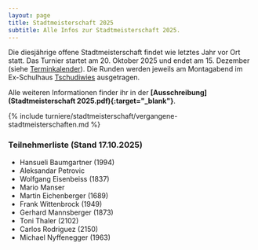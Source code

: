 ```yaml
---
layout: page
title: Stadtmeisterschaft 2025
subtitle: Alle Infos zur Stadtmeisterschaft 2025.
---
```


Die diesjährige offene Stadtmeisterschaft findet wie letztes Jahr vor Ort statt. Das Turnier startet am 20. Oktober 2025
und endet am 15. Dezember (siehe [Terminkalender](/terminkalender)). Die Runden werden jeweils am Montagabend im
Ex-Schulhaus [Tschudiwies](/info) ausgetragen.

Alle weiteren Informationen finder ihr in der **[Ausschreibung](Stadtmeisterschaft 2025.pdf){:target="\_blank"}**.

{% include turniere/stadtmeisterschaft/vergangene-stadtmeisterschaften.md %}

### Teilnehmerliste (Stand 17.10.2025)

- Hansueli Baumgartner (1994)
- Aleksandar Petrovic
- Wolfgang Eisenbeiss (1837)
- Mario Manser
- Martin Eichenberger (1689)
- Frank Wittenbrock (1949)
- Gerhard Mannsberger (1873)
- Toni Thaler (2102)
- Carlos Rodriguez (2150)
- Michael Nyffenegger (1963)
